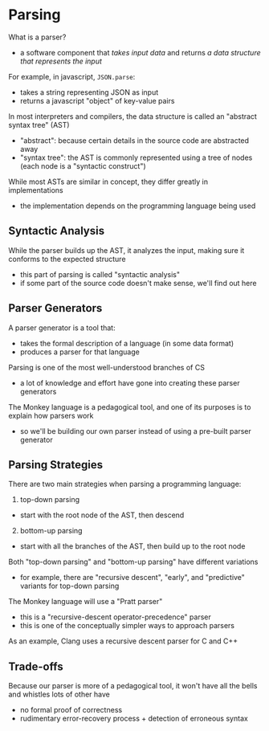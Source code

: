 # Parsing

What is a parser?
- a software component that *takes input data* and returns *a data structure that represents the input*

For example, in javascript, `JSON.parse`:
- takes a string representing JSON as input
- returns a javascript "object" of key-value pairs

In most interpreters and compilers, the data structure is called an "abstract syntax tree" (AST)
- "abstract": because certain details in the source code are abstracted away
- "syntax tree": the AST is commonly represented using a tree of nodes (each node is a "syntactic construct")

While most ASTs are similar in concept, they differ greatly in implementations
- the implementation depends on the programming language being used


## Syntactic Analysis
While the parser builds up the AST, it analyzes the input, making sure it conforms to the expected structure
- this part of parsing is called "syntactic analysis"
- if some part of the source code doesn't make sense, we'll find out here


## Parser Generators
A parser generator is a tool that:
- takes the formal description of a language (in some data format)
- produces a parser for that language

Parsing is one of the most well-understood branches of CS
- a lot of knowledge and effort have gone into creating these parser generators

The Monkey language is a pedagogical tool, and one of its purposes is to explain how parsers work
- so we'll be building our own parser instead of using a pre-built parser generator


## Parsing Strategies
There are two main strategies when parsing a programming language:
1. top-down parsing
 - start with the root node of the AST, then descend
2. bottom-up parsing
 - start with all the branches of the AST, then build up to the root node

Both "top-down parsing" and "bottom-up parsing" have different variations
- for example, there are "recursive descent", "early", and "predictive" variants for top-down parsing

The Monkey language will use a "Pratt parser"
- this is a "recursive-descent operator-precedence" parser
- this is one of the conceptually simpler ways to approach parsers

As an example, Clang uses a recursive descent parser for C and C++


## Trade-offs
Because our parser is more of a pedagogical tool, it won't have all the bells and whistles lots of other have
- no formal proof of correctness
- rudimentary error-recovery process + detection of erroneous syntax
